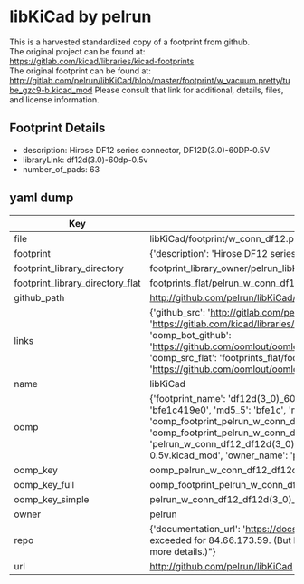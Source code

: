 # libKiCad by pelrun  
This is a harvested standardized copy of a footprint from github.  
The original project can be found at:  
https://gitlab.com/kicad/libraries/kicad-footprints  
The original footprint can be found at:
http://gitlab.com/pelrun/libKiCad/blob/master/footprint/w_vacuum.pretty/tube_gzc9-b.kicad_mod
Please consult that link for additional, details, files, and license information.  
## Footprint Details
* description: Hirose DF12 series connector, DF12D(3.0)-60DP-0.5V  
* libraryLink: df12d(3.0)-60dp-0.5v  
* number_of_pads: 63  
## yaml dump  
| Key | Value |  
| --- | --- |  
| file | libKiCad/footprint/w_conn_df12.pretty/df12d(3.0)-60dp-0.5v.kicad_mod |  
| footprint | {'description': 'Hirose DF12 series connector, DF12D(3.0)-60DP-0.5V', 'libraryLink': 'df12d(3.0)-60dp-0.5v', 'number_of_pads': 63} |  
| footprint_library_directory | footprint_library_owner/pelrun_libKiCad |  
| footprint_library_directory_flat | footprints_flat/pelrun_w_conn_df12_df12d(3_0)_60dp_0_5v/working |  
| github_path | http://github.com/pelrun/libKiCad/blob/master/footprint/w_conn_df12.pretty/df12d(3.0)-60dp-0.5v.kicad_mod |  
| links | {'github_src': 'http://gitlab.com/pelrun/libKiCad/blob/master/footprint/w_vacuum.pretty/tube_gzc9-b.kicad_mod', 'github_src_repo': 'https://gitlab.com/kicad/libraries/kicad-footprints', 'oomp_bot': 'footprints/pelrun_w_conn_df12_df12d(3_0)_60dp_0_5v/working', 'oomp_bot_github': 'https://github.com/oomlout/oomlout_oomp_footprint_bot/tree/main/footprints/pelrun_w_conn_df12_df12d(3_0)_60dp_0_5v/working', 'oomp_src_flat': 'footprints_flat/footprints_flat/pelrun_w_conn_df12_df12d(3_0)_60dp_0_5v/working', 'oomp_src_flat_github': 'https://github.com/oomlout/oomlout_oomp_footprint_src/tree/main/footprints_flat/pelrun_w_conn_df12_df12d(3_0)_60dp_0_5v/working'} |  
| name | libKiCad |  
| oomp | {'footprint_name': 'df12d(3_0)_60dp_0_5v', 'library_name': 'w_conn_df12', 'md5': 'bfe1c419e05072162e2ddf7d207b778c', 'md5_10': 'bfe1c419e0', 'md5_5': 'bfe1c', 'md5_6': 'bfe1c4', 'oomp_key': 'oomp_pelrun_w_conn_df12_df12d(3_0)_60dp_0_5v', 'oomp_key_extra': 'oomp_footprint_pelrun_w_conn_df12_df12d(3_0)_60dp_0_5v', 'oomp_key_full': 'oomp_footprint_pelrun_w_conn_df12_df12d(3_0)_60dp_0_5v_bfe1c4', 'oomp_key_simple': 'pelrun_w_conn_df12_df12d(3_0)_60dp_0_5v', 'original_filename': 'libKiCad/footprint/w_conn_df12.pretty/df12d(3.0)-60dp-0.5v.kicad_mod', 'owner_name': 'pelrun'} |  
| oomp_key | oomp_pelrun_w_conn_df12_df12d(3_0)_60dp_0_5v |  
| oomp_key_full | oomp_footprint_pelrun_w_conn_df12_df12d(3_0)_60dp_0_5v |  
| oomp_key_simple | pelrun_w_conn_df12_df12d(3_0)_60dp_0_5v |  
| owner | pelrun |  
| repo | {'documentation_url': 'https://docs.github.com/rest/overview/resources-in-the-rest-api#rate-limiting', 'message': "API rate limit exceeded for 84.66.173.59. (But here's the good news: Authenticated requests get a higher rate limit. Check out the documentation for more details.)"} |  
| url | http://github.com/pelrun/libKiCad |  

